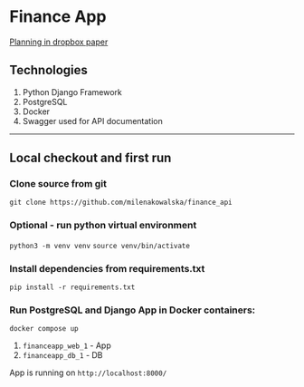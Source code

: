 # **Finance App**

[Planning in dropbox paper](https://www.dropbox.com/scl/fi/qvyega08cmrvwa5pu8e5y/Finance-App.paper?dl=0&rlkey=1qa42e9eip31c27e4ih0hh7ys)
## **Technologies**

1. Python Django Framework
2. PostgreSQL
3. Docker
4. Swagger used for API documentation

------
## **Local checkout and first run**

### Clone source from git
`git clone https://github.com/milenakowalska/finance_api`

### Optional - run python virtual environment
`python3 -m venv venv`
`source venv/bin/activate`

### Install dependencies from requirements.txt
`pip install -r requirements.txt`

### Run PostgreSQL and Django App in Docker containers:
`docker compose up`


1. `financeapp_web_1` - App
2. `financeapp_db_1` - DB

App is running on `http://localhost:8000/`

